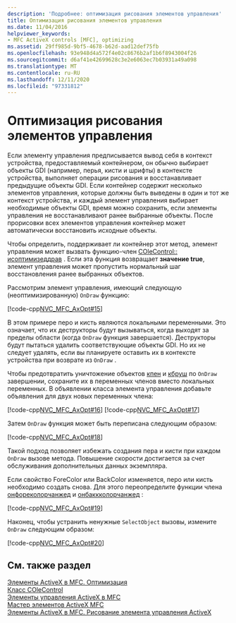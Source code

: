 ```yaml
---
description: 'Подробнее: оптимизация рисования элементов управления'
title: Оптимизация рисования элементов управления
ms.date: 11/04/2016
helpviewer_keywords:
- MFC ActiveX controls [MFC], optimizing
ms.assetid: 29ff985d-9bf5-4678-b62d-aad12def75fb
ms.openlocfilehash: 93e948d4a572f4e02c8676b2af1b6f8943004f26
ms.sourcegitcommit: d6af41e42699628c3e2e6063ec7b03931a49a098
ms.translationtype: MT
ms.contentlocale: ru-RU
ms.lasthandoff: 12/11/2020
ms.locfileid: "97331812"
---
```

# <a name="optimizing-control-drawing"></a>Оптимизация рисования элементов управления

Если элементу управления предписывается вывод себя в контекст устройства, предоставляемый контейнером, он обычно выбирает объекты GDI (например, перья, кисти и шрифты) в контексте устройства, выполняет операции рисования и восстанавливает предыдущие объекты GDI. Если контейнер содержит несколько элементов управления, которые должны быть выведены в один и тот же контекст устройства, и каждый элемент управления выбирает необходимые объекты GDI, время можно сохранить, если элементы управления не восстанавливают ранее выбранные объекты. После прорисовки всех элементов управления контейнер может автоматически восстановить исходные объекты.

Чтобы определить, поддерживает ли контейнер этот метод, элемент управления может вызвать функцию-член [COleControl:: исоптимизеддрав](reference/colecontrol-class.md#isoptimizeddraw) . Если эта функция возвращает **значение true**, элемент управления может пропустить нормальный шаг восстановления ранее выбранных объектов.

Рассмотрим элемент управления, имеющий следующую (неоптимизированную) `OnDraw` функцию:

[!code-cpp[NVC_MFC_AxOpt#15](codesnippet/cpp/optimizing-control-drawing_1.cpp)]

В этом примере перо и кисть являются локальными переменными. Это означает, что их деструкторы будут вызываться, когда выходят за пределы области (когда `OnDraw` функция завершается). Деструкторы будут пытаться удалить соответствующие объекты GDI. Но их не следует удалять, если вы планируете оставить их в контексте устройства при возврате из `OnDraw` .

Чтобы предотвратить уничтожение объектов [кпен](reference/cpen-class.md) и [кбруш](reference/cbrush-class.md) по `OnDraw` завершении, сохраните их в переменных членов вместо локальных переменных. В объявлении класса элемента управления добавьте объявления для двух новых переменных члена:

[!code-cpp[NVC_MFC_AxOpt#16](codesnippet/cpp/optimizing-control-drawing_2.h)]
[!code-cpp[NVC_MFC_AxOpt#17](codesnippet/cpp/optimizing-control-drawing_3.h)]

Затем `OnDraw` функция может быть переписана следующим образом:

[!code-cpp[NVC_MFC_AxOpt#18](codesnippet/cpp/optimizing-control-drawing_4.cpp)]

Такой подход позволяет избежать создания пера и кисти при каждом `OnDraw` вызове метода. Повышение скорости достигается за счет обслуживания дополнительных данных экземпляра.

Если свойство ForeColor или BackColor изменяется, перо или кисть необходимо создать снова. Для этого переопределите функции члена [онфореколорчанжед](reference/colecontrol-class.md#onforecolorchanged) и [онбаккколорчанжед](reference/colecontrol-class.md#onbackcolorchanged) :

[!code-cpp[NVC_MFC_AxOpt#19](codesnippet/cpp/optimizing-control-drawing_5.cpp)]

Наконец, чтобы устранить ненужные `SelectObject` вызовы, измените `OnDraw` следующим образом:

[!code-cpp[NVC_MFC_AxOpt#20](codesnippet/cpp/optimizing-control-drawing_6.cpp)]

## <a name="see-also"></a>См. также раздел

[Элементы ActiveX в MFC. Оптимизация](mfc-activex-controls-optimization.md)<br/>
[Класс COleControl](reference/colecontrol-class.md)<br/>
[Элементы управления ActiveX в MFC](mfc-activex-controls.md)<br/>
[Мастер элементов ActiveX MFC](reference/mfc-activex-control-wizard.md)<br/>
[Элементы ActiveX в MFC. Рисование элемента управления ActiveX](mfc-activex-controls-painting-an-activex-control.md)
